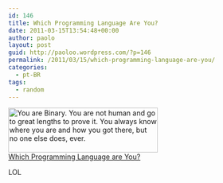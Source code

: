 ```yaml
---
id: 146
title: Which Programming Language Are You?
date: 2011-03-15T13:54:48+00:00
author: paolo
layout: post
guid: http://paoloo.wordpress.com/?p=146
permalink: /2011/03/15/which-programming-language-are-you/
categories:
  - pt-BR
tags:
  - random
---
```

[<img src="http://www.bbspot.com/Images/News_Features/2006/08/language/binary.jpg" alt="You are Binary.  You are not human and go to great lengths to prove it.  You always know where you are and how you got there, but no one else does, ever." width="300" height="90" border="0" />  
Which Programming Language are You?](http://www.bbspot.com/News/2006/08/language_quiz.php)

LOL